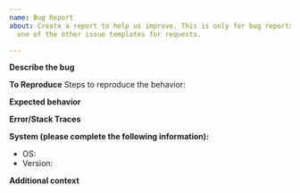 ```yaml
---
name: Bug Report
about: Create a report to help us improve. This is only for bug reports, please use
  one of the other issue templates for requests.

---
```


**Describe the bug**


**To Reproduce**
Steps to reproduce the behavior:


**Expected behavior**


**Error/Stack Traces**


**System (please complete the following information):**
 - OS:
 - Version:


**Additional context**
